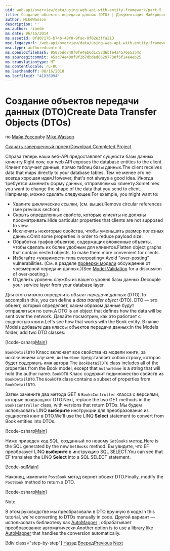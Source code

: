 ```yaml
---
uid: web-api/overview/data/using-web-api-with-entity-framework/part-5
title: Создание объектов передачи данных (DTO) | Документация Майкрософт
author: MikeWasson
description: ''
ms.author: riande
ms.date: 06/16/2014
ms.assetid: 0fd07176-b74b-48f0-9fac-0f02e3ffa213
msc.legacyurl: /web-api/overview/data/using-web-api-with-entity-framework/part-5
msc.type: authoredcontent
ms.openlocfilehash: 95075dd748f0fe4eb6d1c52d6bfe4a4576653b4c
ms.sourcegitcommit: 45ac74e400f9f2b7dbded66297730f6f14a4eb25
ms.translationtype: MT
ms.contentlocale: ru-RU
ms.lasthandoff: 08/16/2018
ms.locfileid: "41836994"
---
```

<a name="create-data-transfer-objects-dtos"></a><span data-ttu-id="a711e-102">Создание объектов передачи данных (DTO)</span><span class="sxs-lookup"><span data-stu-id="a711e-102">Create Data Transfer Objects (DTOs)</span></span>
====================
<span data-ttu-id="a711e-103">по [Майк Уоссон](https://github.com/MikeWasson)</span><span class="sxs-lookup"><span data-stu-id="a711e-103">by [Mike Wasson](https://github.com/MikeWasson)</span></span>

[<span data-ttu-id="a711e-104">Скачать завершенный проект</span><span class="sxs-lookup"><span data-stu-id="a711e-104">Download Completed Project</span></span>](https://github.com/MikeWasson/BookService)

<span data-ttu-id="a711e-105">Справа теперь наши веб-API предоставляет сущности базы данных клиенту.</span><span class="sxs-lookup"><span data-stu-id="a711e-105">Right now, our web API exposes the database entities to the client.</span></span> <span data-ttu-id="a711e-106">Клиент получает данные, прямо таблиц базы данных.</span><span class="sxs-lookup"><span data-stu-id="a711e-106">The client receives data that maps directly to your database tables.</span></span> <span data-ttu-id="a711e-107">Тем не менее это не всегда хорошая идея.</span><span class="sxs-lookup"><span data-stu-id="a711e-107">However, that's not always a good idea.</span></span> <span data-ttu-id="a711e-108">Иногда требуется изменить форму данных, отправляемых клиенту.</span><span class="sxs-lookup"><span data-stu-id="a711e-108">Sometimes you want to change the shape of the data that you send to client.</span></span> <span data-ttu-id="a711e-109">Например, можно сделать следующее:</span><span class="sxs-lookup"><span data-stu-id="a711e-109">For example, you might want to:</span></span>

- <span data-ttu-id="a711e-110">Удалите циклические ссылки, (см. выше).</span><span class="sxs-lookup"><span data-stu-id="a711e-110">Remove circular references (see previous section).</span></span>
- <span data-ttu-id="a711e-111">Скрыть определенных свойств, которые клиенты не должны просматривать.</span><span class="sxs-lookup"><span data-stu-id="a711e-111">Hide particular properties that clients are not supposed to view.</span></span>
- <span data-ttu-id="a711e-112">Исключить некоторые свойства, чтобы уменьшить размер полезных данных.</span><span class="sxs-lookup"><span data-stu-id="a711e-112">Omit some properties in order to reduce payload size.</span></span>
- <span data-ttu-id="a711e-113">Обработка графов объектов, содержащих вложенные объекты, чтобы сделать их более удобным для клиентов.</span><span class="sxs-lookup"><span data-stu-id="a711e-113">Flatten object graphs that contain nested objects, to make them more convenient for clients.</span></span>
- <span data-ttu-id="a711e-114">Избегайте «уязвимости типа overposting».</span><span class="sxs-lookup"><span data-stu-id="a711e-114">Avoid "over-posting" vulnerabilities.</span></span> <span data-ttu-id="a711e-115">(См. в разделе [проверки модели](../../formats-and-model-binding/model-validation-in-aspnet-web-api.md) обсуждение от чрезмерной передачи данных.)</span><span class="sxs-lookup"><span data-stu-id="a711e-115">(See [Model Validation](../../formats-and-model-binding/model-validation-in-aspnet-web-api.md) for a discussion of over-posting.)</span></span>
- <span data-ttu-id="a711e-116">Отделить уровень службы из вашего уровня базы данных.</span><span class="sxs-lookup"><span data-stu-id="a711e-116">Decouple your service layer from your database layer.</span></span>

<span data-ttu-id="a711e-117">Для этого можно определить *объект передачи данных* (DTO).</span><span class="sxs-lookup"><span data-stu-id="a711e-117">To accomplish this, you can define a *data transfer object* (DTO).</span></span> <span data-ttu-id="a711e-118">DTO — это объект, который определяет, каким образом данные будут отправляться по сети.</span><span class="sxs-lookup"><span data-stu-id="a711e-118">A DTO is an object that defines how the data will be sent over the network.</span></span> <span data-ttu-id="a711e-119">Давайте посмотрим, как это работает с сущностью книги.</span><span class="sxs-lookup"><span data-stu-id="a711e-119">Let's see how that works with the Book entity.</span></span> <span data-ttu-id="a711e-120">В папке Models добавьте два классы объектов передачи данных:</span><span class="sxs-lookup"><span data-stu-id="a711e-120">In the Models folder, add two DTO classes:</span></span>

[!code-csharp[Main](part-5/samples/sample1.cs)]

<span data-ttu-id="a711e-121">`BookDetailDTO` Класс включает все свойства из модели книги, за исключением случаев, `AuthorName` представляет собой строку, которая будет содержать имя автора.</span><span class="sxs-lookup"><span data-stu-id="a711e-121">The `BookDetailDTO` class includes all of the properties from the Book model, except that `AuthorName` is a string that will hold the author name.</span></span> <span data-ttu-id="a711e-122">`BookDTO` Класс содержит подмножество свойств из `BookDetailDTO`.</span><span class="sxs-lookup"><span data-stu-id="a711e-122">The `BookDTO` class contains a subset of properties from `BookDetailDTO`.</span></span>

<span data-ttu-id="a711e-123">Затем замените два метода GET в `BooksController` класса с версиями, которые возвращают DTO.</span><span class="sxs-lookup"><span data-stu-id="a711e-123">Next, replace the two GET methods in the `BooksController` class, with versions that return DTOs.</span></span> <span data-ttu-id="a711e-124">Мы будем использовать LINQ **выберите** инструкции для преобразования из сущностей книг в DTO.</span><span class="sxs-lookup"><span data-stu-id="a711e-124">We'll use the LINQ **Select** statement to convert from Book entities into DTOs.</span></span>

[!code-csharp[Main](part-5/samples/sample2.cs)]

<span data-ttu-id="a711e-125">Ниже приведен код SQL, созданный по новому `GetBooks` метод.</span><span class="sxs-lookup"><span data-stu-id="a711e-125">Here is the SQL generated by the new `GetBooks` method.</span></span> <span data-ttu-id="a711e-126">Вы увидите, что EF преобразует LINQ **выберите** в инструкцию SQL SELECT.</span><span class="sxs-lookup"><span data-stu-id="a711e-126">You can see that EF translates the LINQ **Select** into a SQL SELECT statement.</span></span>

[!code-sql[Main](part-5/samples/sample3.sql)]

<span data-ttu-id="a711e-127">Наконец, измените `PostBook` метод вернет объект DTO.</span><span class="sxs-lookup"><span data-stu-id="a711e-127">Finally, modify the `PostBook` method to return a DTO.</span></span>

[!code-csharp[Main](part-5/samples/sample4.cs)]

> [!NOTE]
> <span data-ttu-id="a711e-128">В этом руководстве мы преобразовали в DTO вручную в коде.</span><span class="sxs-lookup"><span data-stu-id="a711e-128">In this tutorial, we're converting to DTOs manually in code.</span></span> <span data-ttu-id="a711e-129">Другой вариант — использовать библиотеку как [AutoMapper](http://automapper.org/) , обрабатывает преобразование автоматически.</span><span class="sxs-lookup"><span data-stu-id="a711e-129">Another option is to use a library like [AutoMapper](http://automapper.org/) that handles the conversion automatically.</span></span>
> 
> [!div class="step-by-step"]
> <span data-ttu-id="a711e-130">[Назад](part-4.md)
> [Вперед](part-6.md)</span><span class="sxs-lookup"><span data-stu-id="a711e-130">[Previous](part-4.md)
[Next](part-6.md)</span></span>
